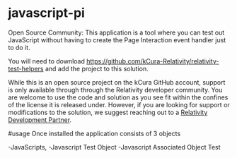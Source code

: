 # javascript-pi
Open Source Community: This application is a tool where you can test out JavaScript without having to create the Page Interaction event handler just to do it.

You will need to download https://github.com/kCura-Relativity/relativity-test-helpers and add the project to this solution.

While this is an open source project on the kCura GitHub account, support is only available through through the Relativity developer community. You are welcome to use the code and solution as you see fit within the confines of the license it is released under. However, if you are looking for support or modifications to the solution, we suggest reaching out to a [Relativity Development Partner](https://www.kcura.com/relativity/ediscovery-resources/ecosystem).

#usage
Once installed the application consists of 3 objects

  -JavaScripts, 
  -Javascript Test Object
  -Javascript Associated Object Test
